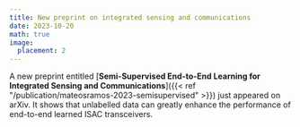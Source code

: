 ```yaml
---
title: New preprint on integrated sensing and communications
date: 2023-10-20
math: true
image:
  placement: 2
---
```


A new preprint entitled [**Semi-Supervised End-to-End Learning for Integrated Sensing and Communications**]({{< ref "/publication/mateosramos-2023-semisupervised" >}}) just appeared on arXiv. It shows that unlabelled data can greatly enhance the performance of end-to-end learned ISAC transceivers.

